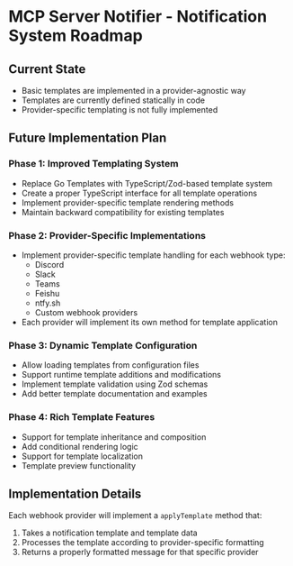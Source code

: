 # MCP Server Notifier - Notification System Roadmap

## Current State
- Basic templates are implemented in a provider-agnostic way
- Templates are currently defined statically in code
- Provider-specific templating is not fully implemented

## Future Implementation Plan

### Phase 1: Improved Templating System
- Replace Go Templates with TypeScript/Zod-based template system
- Create a proper TypeScript interface for all template operations
- Implement provider-specific template rendering methods
- Maintain backward compatibility for existing templates

### Phase 2: Provider-Specific Implementations
- Implement provider-specific template handling for each webhook type:
  - Discord
  - Slack
  - Teams
  - Feishu
  - ntfy.sh
  - Custom webhook providers
- Each provider will implement its own method for template application

### Phase 3: Dynamic Template Configuration
- Allow loading templates from configuration files
- Support runtime template additions and modifications
- Implement template validation using Zod schemas
- Add better template documentation and examples

### Phase 4: Rich Template Features
- Support for template inheritance and composition
- Add conditional rendering logic
- Support for template localization
- Template preview functionality

## Implementation Details
Each webhook provider will implement a `applyTemplate` method that:
1. Takes a notification template and template data
2. Processes the template according to provider-specific formatting
3. Returns a properly formatted message for that specific provider 